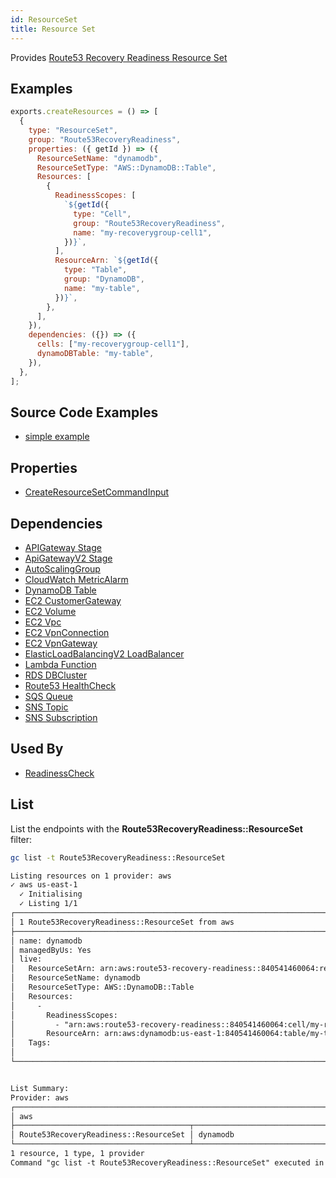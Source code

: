 ```yaml
---
id: ResourceSet
title: Resource Set
---
```


Provides [Route53 Recovery Readiness Resource Set](https://us-west-2.console.aws.amazon.com/route53recovery/home#/readiness/resource-sets)

## Examples

```js
exports.createResources = () => [
  {
    type: "ResourceSet",
    group: "Route53RecoveryReadiness",
    properties: ({ getId }) => ({
      ResourceSetName: "dynamodb",
      ResourceSetType: "AWS::DynamoDB::Table",
      Resources: [
        {
          ReadinessScopes: [
            `${getId({
              type: "Cell",
              group: "Route53RecoveryReadiness",
              name: "my-recoverygroup-cell1",
            })}`,
          ],
          ResourceArn: `${getId({
            type: "Table",
            group: "DynamoDB",
            name: "my-table",
          })}`,
        },
      ],
    }),
    dependencies: ({}) => ({
      cells: ["my-recoverygroup-cell1"],
      dynamoDBTable: "my-table",
    }),
  },
];
```

## Source Code Examples

- [simple example](https://github.com/grucloud/grucloud/blob/main/examples/aws/Route53RecoveryReadiness/route53-recovery-readiness)

## Properties

- [CreateResourceSetCommandInput](https://docs.aws.amazon.com/AWSJavaScriptSDK/v3/latest/clients/client-route53-recovery-readiness/interfaces/createresourcesetcommandinput.html)

## Dependencies

- [APIGateway Stage](../APIGateway/Stage.md)
- [ApiGatewayV2 Stage](../ApiGatewayV2/Stage.md)
- [AutoScalingGroup](../AutoScaling/AutoScalingGroup.md)
- [CloudWatch MetricAlarm](../CloudWatch/MetricAlarm.md)
- [DynamoDB Table](../DynamoDB/Table.md)
- [EC2 CustomerGateway](../EC2/CustomerGateway.md)
- [EC2 Volume](../EC2/Volume.md)
- [EC2 Vpc](../EC2/Vpc.md)
- [EC2 VpnConnection](../EC2/VpnConnection.md)
- [EC2 VpnGateway](../EC2/VpnGateway.md)
- [ElasticLoadBalancingV2 LoadBalancer](../ElasticLoadBalancingV2/LoadBalancer.md)
- [Lambda Function](../Lambda/Function.md)
- [RDS DBCluster](../RDS/DBCluster.md)
- [Route53 HealthCheck](../Route53/HealthCheck.md)
- [SQS Queue](../SQS/Queue.md)
- [SNS Topic](../SNS/Topic.md)
- [SNS Subscription](../SNS/Subscription.md)

## Used By

- [ReadinessCheck](./ReadinessCheck.md)

## List

List the endpoints with the **Route53RecoveryReadiness::ResourceSet** filter:

```sh
gc list -t Route53RecoveryReadiness::ResourceSet
```

```txt
Listing resources on 1 provider: aws
✓ aws us-east-1
  ✓ Initialising
  ✓ Listing 1/1
┌─────────────────────────────────────────────────────────────────────────────────┐
│ 1 Route53RecoveryReadiness::ResourceSet from aws                                │
├─────────────────────────────────────────────────────────────────────────────────┤
│ name: dynamodb                                                                  │
│ managedByUs: Yes                                                                │
│ live:                                                                           │
│   ResourceSetArn: arn:aws:route53-recovery-readiness::840541460064:resource-se… │
│   ResourceSetName: dynamodb                                                     │
│   ResourceSetType: AWS::DynamoDB::Table                                         │
│   Resources:                                                                    │
│     -                                                                           │
│       ReadinessScopes:                                                          │
│         - "arn:aws:route53-recovery-readiness::840541460064:cell/my-recoverygr… │
│       ResourceArn: arn:aws:dynamodb:us-east-1:840541460064:table/my-table       │
│   Tags:                                                                         │
│                                                                                 │
└─────────────────────────────────────────────────────────────────────────────────┘


List Summary:
Provider: aws
┌────────────────────────────────────────────────────────────────────────────────┐
│ aws                                                                            │
├───────────────────────────────────────┬────────────────────────────────────────┤
│ Route53RecoveryReadiness::ResourceSet │ dynamodb                               │
└───────────────────────────────────────┴────────────────────────────────────────┘
1 resource, 1 type, 1 provider
Command "gc list -t Route53RecoveryReadiness::ResourceSet" executed in 5s, 111 MB
```
